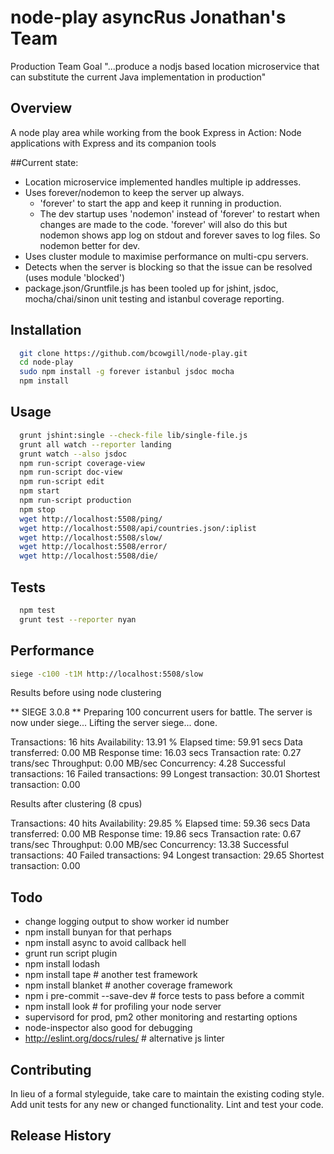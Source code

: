 node-play asyncRus Jonathan's Team
==================================

Production Team Goal
"...produce a nodjs based location microservice that can substitute the current Java implementation in production"

## Overview

A node play area while working from the book Express in Action: Node applications with Express and its companion tools

##Current state:

- Location microservice implemented handles multiple ip addresses.
- Uses forever/nodemon to keep the server up always.
  * 'forever' to start the app and keep it running in production.
  * The dev startup uses 'nodemon' instead of 'forever' to restart when changes are made to the code. 'forever' will also do this but nodemon shows app log on stdout and forever saves to log files. So nodemon better for dev. 
- Uses cluster module to maximise performance on multi-cpu servers.
- Detects when the server is blocking so that the issue can be resolved (uses module 'blocked')
- package.json/Gruntfile.js has been tooled up for jshint, jsdoc, mocha/chai/sinon unit testing and istanbul coverage reporting.

## Installation

```bash
  git clone https://github.com/bcowgill/node-play.git
  cd node-play
  sudo npm install -g forever istanbul jsdoc mocha
  npm install
```

## Usage

```bash
  grunt jshint:single --check-file lib/single-file.js
  grunt all watch --reporter landing
  grunt watch --also jsdoc
  npm run-script coverage-view
  npm run-script doc-view
  npm run-script edit
  npm start
  npm run-script production
  npm stop
  wget http://localhost:5508/ping/
  wget http://localhost:5508/api/countries.json/:iplist
  wget http://localhost:5508/slow/
  wget http://localhost:5508/error/
  wget http://localhost:5508/die/
```

## Tests

```bash
  npm test
  grunt test --reporter nyan
```

## Performance

```bash
siege -c100 -t1M http://localhost:5508/slow
```

Results before using node clustering

** SIEGE 3.0.8
** Preparing 100 concurrent users for battle.
The server is now under siege...
Lifting the server siege...      done.

Transactions:		          16 hits
Availability:		       13.91 %
Elapsed time:		       59.91 secs
Data transferred:	        0.00 MB
Response time:		       16.03 secs
Transaction rate:	        0.27 trans/sec
Throughput:		        0.00 MB/sec
Concurrency:		        4.28
Successful transactions:          16
Failed transactions:	          99
Longest transaction:	       30.01
Shortest transaction:	        0.00

Results after clustering (8 cpus)

Transactions:		          40 hits
Availability:		       29.85 %
Elapsed time:		       59.36 secs
Data transferred:	        0.00 MB
Response time:		       19.86 secs
Transaction rate:	        0.67 trans/sec
Throughput:		        0.00 MB/sec
Concurrency:		       13.38
Successful transactions:          40
Failed transactions:	          94
Longest transaction:	       29.65
Shortest transaction:	        0.00

## Todo

- change logging output to show worker id number
- npm install bunyan for that perhaps
- npm install async to avoid callback hell
- grunt run script plugin
- npm install lodash
- npm install tape # another test framework
- npm install blanket # another coverage framework
- npm i pre-commit --save-dev  # force tests to pass before a commit
- npm install look # for profiling your node server
- supervisord for prod, pm2 other monitoring and restarting options
- node-inspector also good for debugging
- http://eslint.org/docs/rules/ # alternative js linter

## Contributing

In lieu of a formal styleguide, take care to maintain the existing coding style.
Add unit tests for any new or changed functionality. Lint and test your code.

## Release History

